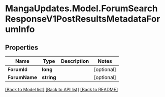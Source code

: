 # MangaUpdates.Model.ForumSearchResponseV1PostResultsMetadataForumInfo

## Properties

Name | Type | Description | Notes
------------ | ------------- | ------------- | -------------
**ForumId** | **long** |  | [optional] 
**ForumName** | **string** |  | [optional] 

[[Back to Model list]](../README.md#documentation-for-models) [[Back to API list]](../README.md#documentation-for-api-endpoints) [[Back to README]](../README.md)

